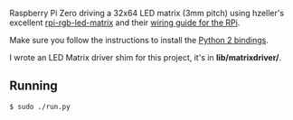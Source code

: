 Raspberry Pi Zero driving a 32x64 LED matrix (3mm pitch) using hzeller's excellent [rpi-rgb-led-matrix](https://github.com/hzeller/rpi-rgb-led-matrix/) and their [wiring guide for the RPi](https://github.com/hzeller/rpi-rgb-led-matrix/blob/master/wiring.md).

Make sure you follow the instructions to install the [Python 2 bindings](https://github.com/hzeller/rpi-rgb-led-matrix/tree/master/python).

I wrote an LED Matrix driver shim for this project, it's in **lib/matrixdriver/**.

## Running

```
$ sudo ./run.py
```
